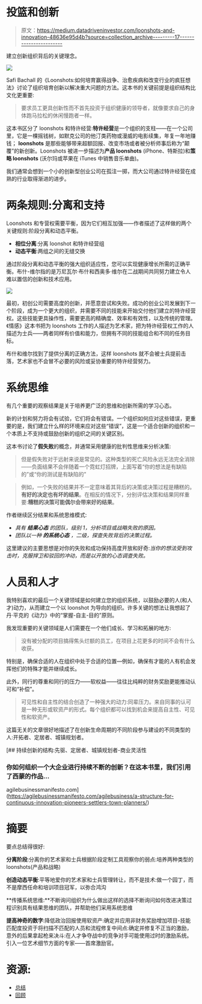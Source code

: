 # 投篮和创新

> 原文：<https://medium.datadriveninvestor.com/loonshots-and-innovation-48636e95d4b?source=collection_archive---------17----------------------->

建立创新组织背后的关键理念。

![](img/8978e828d7f38619f894435de57f3602.png)

Safi Bachall 的《Loonshots:如何培育赢得战争、治愈疾病和改变行业的疯狂想法》讨论了组织培育创新以解决重大问题的方法。这本书的关键前提是组织结构比文化更重要:

> 要求员工更具创新性而不首先投资于组织健康的领导者，就像要求自己的身体跑马拉松的休闲慢跑者一样。

这本书区分了 loonshots 和特许经营:**特许经营**是一个组织的支柱——在一个公司里，它是一棵摇钱树，如默克公司的他汀类药物或漫威的电影续集，年复一年地赚钱； **loonshots** 是那些能够带来超额回报、改变市场或者被分析师事后称为“颠覆”的新创新。Loonshots 被进一步描述为**产品 loonshots** (iPhone、特斯拉)和**策略 loonshots** (沃尔玛或苹果在 iTunes 中销售音乐单曲)。

我们通常会想到一个小的创新型创业公司在孤注一掷，而大公司通过特许经营在成熟的行业取得渐进的进步。

# 两条规则:分离和支持

Loonshots 和专营权需要平衡，因为它们相互加强——作者描述了这样做的两个关键规则:阶段分离和动态平衡。

*   **相位分离**:分离 loonshot 和特许经营组
*   **动态平衡**:两组之间的无缝交换

通过阶段分离和动态平衡的强大组织适应性，您可以实现健康增长所需的正确平衡。布什-维尔指的是万尼瓦尔·布什和西奥多·维尔在二战期间共同努力建立令人难以置信的创新和技术应用。

![](img/d3bb006b813704e34017fdd4c71da953.png)

最初，初创公司需要高度的创新，并愿意尝试和失败。成功的创业公司发展到下一个阶段，成为一个更大的组织，并需要不同的技能来开始交付他们建立的特许经营权。这些技能更具操作性，需要更高的精确度、效率和有效性，以及传统的管理。《情感》这本书把为 loonshots 工作的人描述为艺术家，把为特许经营权工作的人描述为士兵——两者同样有价值和能力，但拥有不同的技能组合和不同的任务目标。

布什和维尔找到了提供分离的正确方法，这样 loonshots 就不会被士兵提前击落，艺术家也不会冒不必要的风险或妥协重要的特许经营努力。

# 系统思维

有几个重要的观察结果是关于培养更广泛的思维和创新所需的学习心态。

新的计划和努力将会有试验，它们将会有错误。一个组织如何应对这些错误，更重要的是，我们建立什么样的环境来应对这些“错误”，这是一个适合创新的组织和一个本质上不支持或鼓励创新的组织之间的关键区别。

这本书讨论了**假失败**的概念，并通常采用健康的批判性思维来分析决策:

> 但是假失败对于远射来说是常见的。这种类型的死亡风险永远无法完全消除——负面结果不会伴随着一个霓虹灯招牌，上面写着“你的想法是有缺陷的”或“你的测试是有缺陷的”

> 例如，一个失败的结果并不一定意味着其背后的决策或决策过程是糟糕的。**有好的决定也有坏的结果**。在相反的情况下，分别评估决策和结果同样重要:**糟糕的决策可能偶尔会带来好的结果**。

作者继续区分结果和系统思维模式:

*   *具有* ***结果心态*** *的团队，级别 1，分析项目或战略失败的原因。*
*   *团队以一种* ***的系统心态*** *，二级，探查失败背后的决策过程。*

这里建议的主要思想是对你的失败和成功保持高度开放和好奇:*当你的想法受到攻击时，克服捍卫和驳回的冲动，而是以开放的心态调查失败。*

# 人员和人才

我特别喜欢的最后一个关键领域是如何建立您的组织系统，以鼓励必要的人(和人才)动力，从而建立一个以 loonshot 为导向的组织。许多关键的想法让我想起了丹·平克的《动力》中的“掌握-自主-目的”原则。

我发现重要的关键领域是人们需要在一个他们成长、学习和拓展的地方:

> 没有被分配的项目搞得焦头烂额的员工，在项目上花更多的时间不会有什么收获。

特别是，确保合适的人在组织中处于合适的位置—例如，确保有才能的人有机会发挥他们的特殊才能并继续成长。

此外，同行的尊重和同行的压力——软权益——往往比纯粹的财务奖励更能推动认可和“补偿”。

> 可见性和自主性的结合创造了一种强大的动力:同辈压力。来自同事的认可是一种无形或软资产的形式。每个组织都可以找到机会来提高自主性、可见性和软资产。

这篇无关的文章很好地描述了在创新生命周期的不同阶段参与建设的不同类型的人:开拓者、定居者、城镇规划者。

[](https://agilebusinessmanifesto.com/agilebusiness/a-structure-for-continuous-innovation-pioneers-settlers-town-planners/) [## 持续创新的结构:先驱、定居者、城镇规划者-商业灵活性

### 你如何组织一个大企业进行持续不断的创新？在这本书里，我们引用了西蒙的作品…

agilebusinessmanifesto.com](https://agilebusinessmanifesto.com/agilebusiness/a-structure-for-continuous-innovation-pioneers-settlers-town-planners/) 

# 摘要

要点总结得很好:

**分离阶段**:分离你的艺术家和士兵根据阶段定制工具观察你的弱点:培养两种类型的 loonshots(产品和战略)

**创造动态平衡**:平等地爱你的艺术家和士兵管理转让，而不是技术:做一个园丁，而不是摩西任命和培训项目冠军，以弥合鸿沟

**传播系统思维:**不断询问组织为什么做出这样的选择不断询问如何改进决策过程识别具有结果思维的团队，并帮助他们采用系统思维

**提高神奇的数字**:降低政治回报使用软资产:确定并应用非财务奖励增加项目-技能匹配度投资于将扫描不匹配的人员和流程修复中间点:确定并修复不正当的激励，意外的后果拿起枪来决斗:在人才争夺战中的竞争对手可能使用过时的激励系统。引入一位艺术细节方面的专家——首席激励官。

# 资源:

*   [总结](https://alexandbooks.com/archive/loonshots-by-safi-bahcall)
*   [回顾](http://muratbuffalo.blogspot.com/2019/06/book-review-loonshots-how-to-nurture.html)